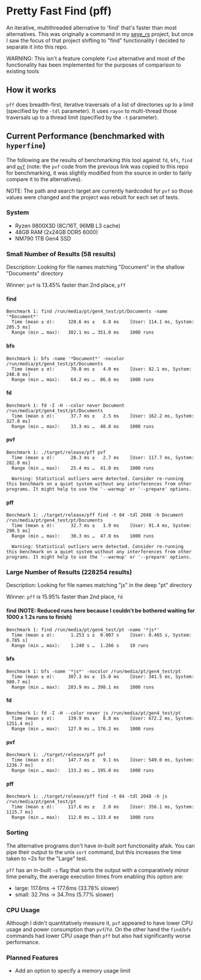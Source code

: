 # Pretty Fast Find (pff)
An iterative, multithreaded alternative to 'find' that's faster than most alternatives. This was originally a command in my [seye_rs](https://github.com/pericles-tpt/seye_rs) project, but once I saw the focus of that project shifting to "find" functionality I decided to separate it into this repo.

WARNING: This isn't a feature complete `find` alternative and most of the functionality has been implemented for the purposes of comparison to existing tools

## How it works
`pff` does breadth-first, iterative traversals of a list of directories up to a limit (specified by the `-tdl` parameter). It uses `rayon` to multi-thread those traversals up to a thread limit (specified by the `-t` parameter).

## Current Performance (benchmarked with `hyperfine`) 
The following are the results of benchmarking this tool against `fd`, `bfs`, `find` and [`pvf`](https://mastodon.social/@pervognsen/110739397974530013) (note: the `pvf` code from the previous link was copied to this repo for benchmarking, it was slightly modified from the source in order to fairly compare it to the alternatives).

NOTE: The path and search target are currently hardcoded for `pvf` so those values were changed and the project was rebuilt for each set of tests.

### System
- Ryzen 9800X3D (8C/16T, 96MB L3 cache)
- 48GB RAM (2x24GB DDR5 6000)
- NM790 1TB Gen4 SSD

### Small Number of Results (58 results)
Description: Looking for file names matching "Document" in the shallow "Documents" directory

Winner: `pvf` is 13.45% faster than 2nd place, `pff`
#### find
```
Benchmark 1: find /run/media/pt/gen4_test/pt/Documents -name '*Document*'
  Time (mean ± σ):     320.6 ms ±   6.8 ms    [User: 114.1 ms, System: 205.5 ms]
  Range (min … max):   302.1 ms … 351.0 ms    1000 runs
```
#### bfs
```
Benchmark 1: bfs -name '*Document*' -nocolor /run/media/pt/gen4_test/pt/Documents
  Time (mean ± σ):      70.8 ms ±   4.0 ms    [User: 82.1 ms, System: 248.8 ms]
  Range (min … max):    64.2 ms …  86.6 ms    1000 runs
```
#### fd
```
Benchmark 1: fd -I -H --color never Document /run/media/pt/gen4_test/pt/Documents
  Time (mean ± σ):      37.7 ms ±   2.5 ms    [User: 162.2 ms, System: 327.0 ms]
  Range (min … max):    33.3 ms …  48.8 ms    1000 runs
```
#### pvf
```
Benchmark 1: ./target/release/pff pvf
  Time (mean ± σ):      28.3 ms ±   2.7 ms    [User: 117.7 ms, System: 282.0 ms]
  Range (min … max):    25.4 ms …  41.0 ms    1000 runs
 
  Warning: Statistical outliers were detected. Consider re-running this benchmark on a quiet system without any interferences from other programs. It might help to use the '--warmup' or '--prepare' options.
```
#### pff
```
Benchmark 1: ./target/release/pff find -t 84 -tdl 2048 -h Document /run/media/pt/gen4_test/pt/Documents
  Time (mean ± σ):      32.7 ms ±   1.9 ms    [User: 91.4 ms, System: 290.5 ms]
  Range (min … max):    30.3 ms …  47.0 ms    1000 runs
 
  Warning: Statistical outliers were detected. Consider re-running this benchmark on a quiet system without any interferences from other programs. It might help to use the '--warmup' or '--prepare' options.
```
### Large Number of Results (228254 results)
Description: Looking for file names matching "js" in the deep "pt" directory

Winner: `pff` is 15.95% faster than 2nd place, `fd`
#### find (NOTE: Reduced runs here because I couldn't be bothered waiting for 1000 x 1.2s runs to finish)
```
Benchmark 1: find /run/media/pt/gen4_test/pt -name '*js*'
  Time (mean ± σ):      1.253 s ±  0.007 s    [User: 0.465 s, System: 0.785 s]
  Range (min … max):    1.240 s …  1.266 s    10 runs
```
#### bfs
```
Benchmark 1: bfs -name '*js*' -nocolor /run/media/pt/gen4_test/pt
  Time (mean ± σ):     307.3 ms ±  15.0 ms    [User: 341.5 ms, System: 980.7 ms]
  Range (min … max):   283.9 ms … 398.1 ms    1000 runs
```
#### fd
```
Benchmark 1: fd -I -H --color never js /run/media/pt/gen4_test/pt
  Time (mean ± σ):     139.9 ms ±   8.8 ms    [User: 672.2 ms, System: 1251.4 ms]
  Range (min … max):   127.9 ms … 176.2 ms    1000 runs
```
#### pvf
```
Benchmark 1: ./target/release/pff pvf
  Time (mean ± σ):     147.7 ms ±   9.1 ms    [User: 549.0 ms, System: 1236.7 ms]
  Range (min … max):   133.2 ms … 195.0 ms    1000 runs
```
#### pff
```
Benchmark 1: ./target/release/pff find -t 84 -tdl 2048 -h js /run/media/pt/gen4_test/pt
  Time (mean ± σ):     117.6 ms ±   2.0 ms    [User: 356.1 ms, System: 1115.7 ms]
  Range (min … max):   112.0 ms … 133.4 ms    1000 runs
```

### Sorting
The alternative programs don't have in-built sort functionality afaik. You can pipe their output to the unix `sort` command, but this increases the time taken to ~2s for the "Large" test.

`pff` has an in-built `-s` flag that sorts the output with a comparatively minor time penalty, the average execution times from enabling this option are:
- large: 117.6ms -> 177.6ms (33.78% slower)
- small: 32.7ms  -> 34.7ms  (5.77% slower)

### CPU Usage
Although I didn't quantitatively measure it, `pvf` appeared to have lower CPU usage and power consumption than `pvf`/`fd`. On the other hand the `find`/`bfs` commands had lower CPU usage than `pff` but also had significantly worse performance.

### Planned Features
- Add an option to specify a memory usage limit
